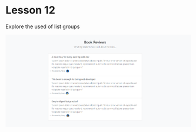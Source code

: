 # Lesson 12 

Explore the used of list groups

![](https://github.com/wallik2/bootstrap-5-tutorial/blob/lesson-12/readmepic/2564-12-23%2013_16_46-Net%20Ninja%20Pro%20-%20the%20Book.png?raw=true)
